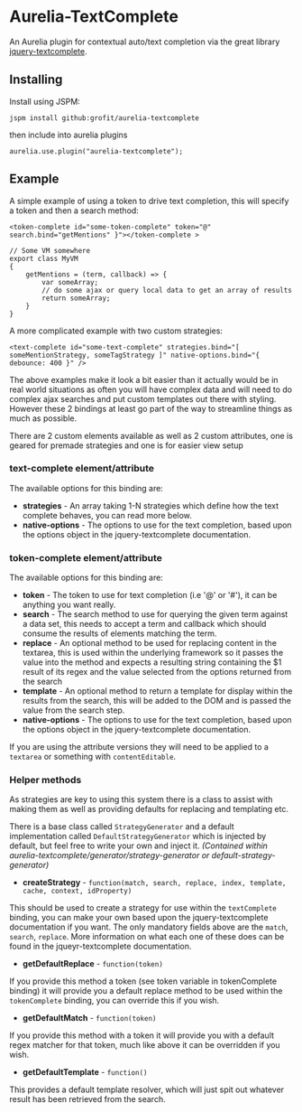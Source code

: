 # Aurelia-TextComplete

An Aurelia plugin for contextual auto/text completion via the great library [jquery-textcomplete](https://github.com/yuku-t/jquery-textcomplete/).

## Installing

Install using JSPM:

`jspm install github:grofit/aurelia-textcomplete`

then include into aurelia plugins

`aurelia.use.plugin("aurelia-textcomplete");`

## Example

A simple example of using a token to drive text completion, this will specify a token and then a search method:
```
<token-complete id="some-token-complete" token="@" search.bind="getMentions" }"></token-complete >

// Some VM somewhere
export class MyVM
{
    getMentions = (term, callback) => {
        var someArray;
        // do some ajax or query local data to get an array of results
        return someArray;
    }
}
```

A more complicated example with two custom strategies:
```
<text-complete id="some-text-complete" strategies.bind="[ someMentionStrategy, someTagStrategy ]" native-options.bind="{ debounce: 400 }" />
```

The above examples make it look a bit easier than it actually would be in real world situations as often you will have
complex data and will need to do complex ajax searches and put custom templates out there with styling. However these 2 bindings
at least go part of the way to streamline things as much as possible.

There are 2 custom elements available as well as 2 custom attributes, one is geared for premade strategies and one is for easier view setup

### text-complete element/attribute

The available options for this binding are:

* **strategies** - An array taking 1-N strategies which define how the text complete behaves, you can read more below.
* **native-options** - The options to use for the text completion, based upon the options object in the jquery-textcomplete documentation.

### token-complete element/attribute

The available options for this binding are:

* **token** - The token to use for text completion (i.e '@' or '#'), it can be anything you want really.
* **search** - The search method to use for querying the given term against a data set, this needs to accept a term and callback which should consume the results of elements matching the term.
* **replace** - An optional method to be used for replacing content in the textarea, this is used within the underlying framework so it passes the value into the method and expects a resulting string containing the $1 result of its regex and the value selected from the options returned from the search
* **template** - An optional method to return a template for display within the results from the search, this will be added to the DOM and is passed the value from the search step.
* **native-options** - The options to use for the text completion, based upon the options object in the jquery-textcomplete documentation.

If you are using the attribute versions they will need to be applied to a `textarea` or something with `contentEditable`.

### Helper methods

As strategies are key to using this system there is a class to assist with making them as well as providing defaults for replacing and templating etc.

There is a base class called `StrategyGenerator` and a default implementation called `DefaultStrategyGenerator` which is injected by default, but feel free to write your own and inject it. *(Contained within aurelia-textcomplete/generator/strategy-generator or default-strategy-generator)*

* **createStrategy** - `function(match, search, replace, index, template, cache, context, idProperty)`

This should be used to create a strategy for use within the `textComplete` binding, you can make your own based upon the jquery-textcomplete documentation if you want.
The only mandatory fields above are the `match`, `search`, `replace`. More information on what each one of these does can be found in the jqueyr-textcomplete documentation.

* **getDefaultReplace** - `function(token)`

If you provide this method a token (see token variable in tokenComplete binding) it will provide you a default replace method to be used within the `tokenComplete` binding, you can override this if you wish.

* **getDefaultMatch** - `function(token)`

If you provide this method with a token it will provide you with a default regex matcher for that token, much like above it can be overridden if you wish.

* **getDefaultTemplate** - `function()`

This provides a default template resolver, which will just spit out whatever result has been retrieved from the search.